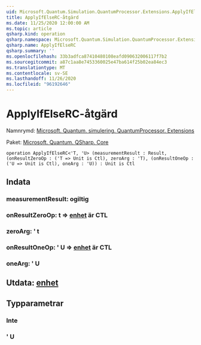 ```yaml
---
uid: Microsoft.Quantum.Simulation.QuantumProcessor.Extensions.ApplyIfElseRC
title: ApplyIfElseRC-åtgärd
ms.date: 11/25/2020 12:00:00 AM
ms.topic: article
qsharp.kind: operation
qsharp.namespace: Microsoft.Quantum.Simulation.QuantumProcessor.Extensions
qsharp.name: ApplyIfElseRC
qsharp.summary: ''
ms.openlocfilehash: 33b3adfca87410480108eafd090632006117f7b2
ms.sourcegitcommit: a87c1aa8e7453360025e47ba614f25b02ea84ec3
ms.translationtype: MT
ms.contentlocale: sv-SE
ms.lasthandoff: 11/26/2020
ms.locfileid: "96192646"
---
```

# <a name="applyifelserc-operation"></a>ApplyIfElseRC-åtgärd

Namnrymd: [Microsoft. Quantum. simulering. QuantumProcessor. Extensions](xref:Microsoft.Quantum.Simulation.QuantumProcessor.Extensions)

Paket: [Microsoft. Quantum. QSharp. Core](https://nuget.org/packages/Microsoft.Quantum.QSharp.Core)




```qsharp
operation ApplyIfElseRC<'T, 'U> (measurementResult : Result, (onResultZeroOp : ('T => Unit is Ctl), zeroArg : 'T), (onResultOneOp : ('U => Unit is Ctl), oneArg : 'U)) : Unit is Ctl
```


## <a name="input"></a>Indata

### <a name="measurementresult--__invalidresult__"></a>measurementResult: __ogiltig <Result>__




### <a name="onresultzeroop--t--unit--is-ctl"></a>onResultZeroOp: t => [enhet](xref:microsoft.quantum.lang-ref.unit)  är CTL




### <a name="zeroarg--t"></a>zeroArg: ' t




### <a name="onresultoneop--u--unit--is-ctl"></a>onResultOneOp: ' U => [enhet](xref:microsoft.quantum.lang-ref.unit)  är CTL




### <a name="onearg--u"></a>oneArg: ' U





## <a name="output--unit"></a>Utdata: [enhet](xref:microsoft.quantum.lang-ref.unit)



## <a name="type-parameters"></a>Typparametrar

### <a name="t"></a>Inte


### <a name="u"></a>' U

